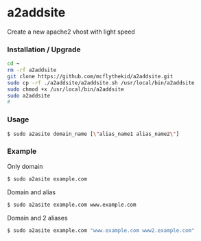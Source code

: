 # a2addsite

Create a new apache2 vhost with light speed

### Installation / Upgrade ###

```bash
cd ~
rm -rf a2addsite
git clone https://github.com/mcflythekid/a2addsite.git
sudo cp -rf ./a2addsite/a2addsite.sh /usr/local/bin/a2addsite
sudo chmod +x /usr/local/bin/a2addsite
sudo a2addsite
#
```
### Usage ###

```bash
$ sudo a2asite domain_name [\"alias_name1 alias_name2\"]
```
### Example ###

Only domain

```bash
$ sudo a2asite example.com
```
Domain and alias

```bash
$ sudo a2asite example.com www.example.com
```
Domain and 2 aliases

```bash
$ sudo a2asite example.com "www.example.com www2.example.com"
```
